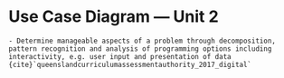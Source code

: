 # Use Case Diagram &mdash; Unit 2

```{admonition} Unit 2 subject matter covered:
- Determine manageable aspects of a problem through decomposition, pattern recognition and analysis of programming options including interactivity, e.g. user input and presentation of data
{cite}`queenslandcurriculumassessmentauthority_2017_digital`
```